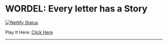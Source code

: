 # WORDEL: Every letter has a Story

[![Netlify Status](https://api.netlify.com/api/v1/badges/ebbac6c3-8f4e-4811-989f-a97acc058106/deploy-status)](https://app.netlify.com/sites/dulcet-mochi-72aca1/deploys)

Play It Here: [Click Here](https://dulcet-mochi-72aca1.netlify.app/)

---

